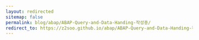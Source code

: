 ```yaml
---
layout: redirected
sitemap: false
permalink: blog/abap/ABAP-Query-and-Data-Handing-작성중/
redirect_to: https://z2soo.github.io/abap/ABAP-Query-and-Data-Handing-작성중/
---
```

